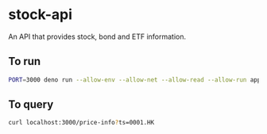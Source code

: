 # stock-api

An API that provides stock, bond and ETF information.

## To run

```bash
PORT=3000 deno run --allow-env --allow-net --allow-read --allow-run app.ts
```

## To query

```bash
curl localhost:3000/price-info?ts=0001.HK
```
